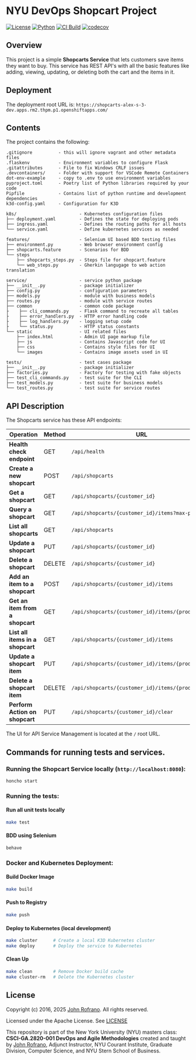 # NYU DevOps Shopcart Project

[![License](https://img.shields.io/badge/License-Apache_2.0-blue.svg)](https://opensource.org/licenses/Apache-2.0)
[![Python](https://img.shields.io/badge/Language-Python-blue.svg)](https://python.org/)
[![CI Build](https://github.com/CSCI-GA-2820-SU25-001/shopcarts/actions/workflows/ci.yml/badge.svg)](https://github.com/CSCI-GA-2820-SU25-001/shopcarts/actions/workflows/ci.yml)
[![codecov](https://codecov.io/gh/CSCI-GA-2820-SU25-001/shopcarts/graph/badge.svg?token=FXUSYI35YL)](https://codecov.io/gh/CSCI-GA-2820-SU25-001/shopcarts)


## Overview

This project is a simple **Shopcarts Service** that lets customers save items they want to buy. This service has REST API's with all the basic features like adding, viewing, updating, or deleting both the cart and the items in it.

## Deployment
The deployment root URL is:
``` https://shopcarts-alex-s-3-dev.apps.rm2.thpm.p1.openshiftapps.com/ ```


## Contents

The project contains the following:

```text
.gitignore          - this will ignore vagrant and other metadata files
.flaskenv           - Environment variables to configure Flask
.gitattributes      - File to fix Windows CRLF issues
.devcontainers/     - Folder with support for VSCode Remote Containers
dot-env-example     - copy to .env to use environment variables
pyproject.toml      - Poetry list of Python libraries required by your code
Pipfile             - Contains list of python runtime and development dependencies
k3d-config.yaml     - Configuration for K3D

k8s/                        - Kubernetes configuration files
├── deployment.yaml         - Defines the state for deploying pods
├── ingress.yaml            - Defines the routing paths for all hosts
└── service.yaml            - Define kubernetes services as needed

features/                   - Selenium UI based BDD testing files
├── environment.py          - Web browser environment config
├── shopcarts.feature       - Scenarios for BDD
└── steps
    ├── shopcarts_steps.py  - Steps file for shopcart.feature
    └── web_steps.py        - Gherkin langugage to web action translation

service/                    - service python package
├── __init__.py             - package initializer
├── config.py               - configuration parameters
├── models.py               - module with business models
├── routes.py               - module with service routes
├── common                  - common code package
├    ├── cli_commands.py    - Flask command to recreate all tables
├    ├── error_handlers.py  - HTTP error handling code
├    ├── log_handlers.py    - logging setup code
├    └── status.py          - HTTP status constants
└── static                  - UI related files
    ├── index.html          - Admin UI page markup file
    ├── js                  - Contains Javascript code for UI
    ├── css                 - Contains style files for UI
    └── images              - Contains image assets used in UI

tests/                      - test cases package
├── __init__.py             - package initializer
├── factories.py            - Factory for testing with fake objects
├── test_cli_commands.py    - test suite for the CLI
├── test_models.py          - test suite for business models
└── test_routes.py          - test suite for service routes
```

## API Description

The Shopcarts service has these API endpoints:

| Operation                         | Method | URL                                               |
|-----------------------------------|--------|---------------------------------------------------|
| **Health check endpoint**         | GET    | `/api/health`                                     |
| **Create a new shopcart**         | POST   | `/api/shopcarts`                                  |
| **Get a shopcart**                | GET    | `/api/shopcarts/{customer_id}`                    |
| **Query a shopcart**              | GET    | `/api/shopcarts/{customer_id}/items?max-price=`         |
| **List all shopcarts**            | GET    | `/api/shopcarts`                                  |
| **Update a shopcart**             | PUT    | `/api/shopcarts/{customer_id}`                    |
| **Delete a shopcart**             | DELETE | `/api/shopcarts/{customer_id}`                    |
| **Add an item to a shopcart**     | POST   | `/api/shopcarts/{customer_id}/items`              |
| **Get an item from a shopcart**   | GET    | `/api/shopcarts/{customer_id}/items/{product_id}` |
| **List all items in a shopcart**  | GET    | `/api/shopcarts/{customer_id}/items`              |
| **Update a shopcart item**        | PUT    | `/api/shopcarts/{customer_id}/items/{product_id}` |
| **Delete a shopcart item**        | DELETE | `/api/shopcarts/{customer_id}/items/{product_id}` |
| **Perform Action on shopcart**    | PUT    | `/api/shopcarts/{customer_id}/clear`              |

The UI for API Service Management is located at the `/` root URL.


## Commands for running tests and services.

### Running the Shopcart Service locally (`http://localhost:8080`):

```bash
honcho start
```
### Running the tests:
#### Run all unit tests locally
```bash
make test
```
#### BDD using Selenium
```bash
behave
```

### Docker and Kubernetes Deployment:

#### Build Docker Image
```bash
make build
```

#### Push to Registry
```bash
make push
```

#### Deploy to Kubernetes (local development)
```bash
make cluster      # Create a local K3D Kubernetes cluster
make deploy       # Deploy the service to Kubernetes
```

#### Clean Up
```bash
make clean        # Remove Docker build cache
make cluster-rm   # Delete the Kubernetes cluster
```

## License

Copyright (c) 2016, 2025 [John Rofrano](https://www.linkedin.com/in/JohnRofrano/). All rights reserved.

Licensed under the Apache License. See [LICENSE](LICENSE)

This repository is part of the New York University (NYU) masters class: **CSCI-GA.2820-001 DevOps and Agile Methodologies** created and taught by [John Rofrano](https://cs.nyu.edu/~rofrano/), Adjunct Instructor, NYU Courant Institute, Graduate Division, Computer Science, and NYU Stern School of Business.
